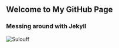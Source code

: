 ## Welcome to My GitHub Page
### Messing around with Jekyll


![Sulouff](https://datacenterfrontier.com/wp-content/uploads/2015/09/amazon-dc-hamilton.jpg)

